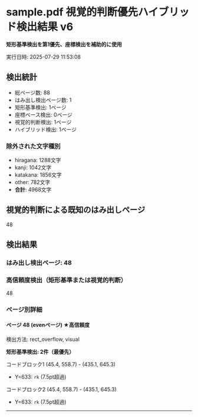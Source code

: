 # sample.pdf 視覚的判断優先ハイブリッド検出結果 v6

**矩形基準検出を第1優先、座標検出を補助的に使用**

実行日時: 2025-07-29 11:53:08

## 検出統計

- 総ページ数: 88
- はみ出し検出ページ数: 1
- 矩形基準検出: 1ページ
- 座標ベース検出: 0ページ
- 視覚的判断検出: 1ページ
- ハイブリッド検出: 1ページ

### 除外された文字種別

- hiragana: 1288文字
- kanji: 1042文字
- katakana: 1856文字
- other: 782文字
- **合計**: 4968文字

## 視覚的判断による既知のはみ出しページ

48

## 検出結果

### はみ出し検出ページ: 48

### 高信頼度検出（矩形基準または視覚的判断）

48

### ページ別詳細

#### ページ 48 (evenページ) ★高信頼度
検出方法: rect_overflow, visual

**矩形基準検出: 2件（最優先）**

コードブロック1 (45.4, 558.7) - (435.1, 645.3)
  - Y=633: `rk` (7.5pt超過)

コードブロック2 (45.4, 558.7) - (435.1, 645.3)
  - Y=633: `rk` (7.5pt超過)

---

